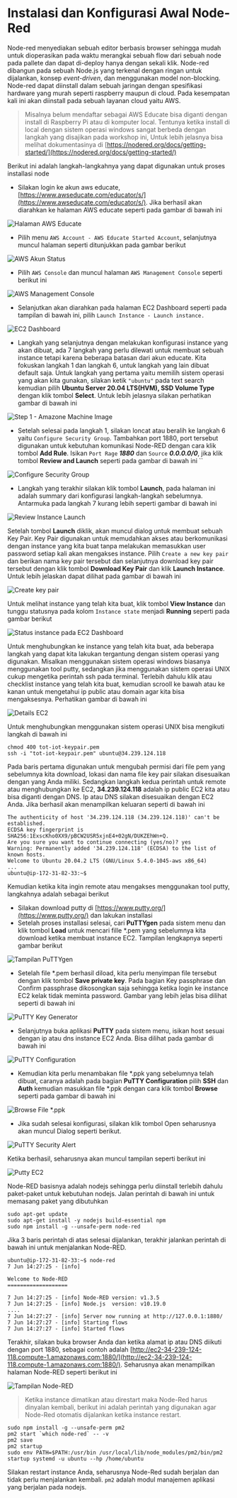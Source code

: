 # Instalasi dan Konfigurasi Awal Node-Red

Node-red menyediakan sebuah editor berbasis browser sehingga mudah untuk dioperasikan pada waktu merangkai sebuah flow dari sebuah node pada pallete dan dapat di-deploy hanya dengan sekali klik. Node-red dibangun pada sebuah Node.js yang terkenal dengan ringan untuk dijalankan, konsep _event-driven_, dan menggunakan model non-blocking. Node-red dapat diinstall dalam sebuah jaringan dengan spesifikasi hardware yang murah seperti raspberry maupun di cloud. Pada kesempatan kali ini akan diinstall pada sebuah layanan cloud yaitu AWS.

> Misalnya belum mendaftar sebagai AWS Educate bisa diganti dengan install di Raspberry Pi atau di komputer local. Tentunya ketika install di local dengan sistem operasi windows sangat berbeda dengan langkah yang disajikan pada workshop ini, Untuk lebih jelasnya bisa melihat dokumentasinya di [https://nodered.org/docs/getting-started/](https://nodered.org/docs/getting-started/)

Berikut ini adalah langkah-langkahnya yang dapat digunakan untuk proses installasi node

* Silakan login ke akun aws educate, [https://www.awseducate.com/educator/s/](https://www.awseducate.com/educator/s/). Jika berhasil akan diarahkan ke halaman AWS educate seperti pada gambar di bawah ini 

![Halaman AWS Educate](../../.gitbook/assets/01%20%282%29.png)

* Pilih menu `AWS Account - AWS Educate Started Account`, selanjutnya muncul halaman seperti ditunjukkan pada gambar berikut

![AWS Akun Status](../../.gitbook/assets/02%20%281%29.png)

* Pilih `AWS Console` dan muncul halaman `AWS Management Console` seperti berikut ini

![AWS Management Console](../../.gitbook/assets/03%20%282%29.png)

* Selanjutkan akan diarahkan pada halaman EC2 Dashboard seperti pada tampilan di bawah ini, pilih `Launch Instance - Launch instance.`

![EC2 Dashboard](../../.gitbook/assets/screen-shot-2021-06-07-at-16.28.46.png)

* Langkah yang selanjutnya dengan melakukan konfigurasi instance yang akan dibuat, ada 7 langkah yang perlu dilewati untuk membuat sebuah instance tetapi karena beberapa batasan dari akun educate. Kita fokuskan langkah 1 dan langkah 6, untuk langkah yang lain dibuat default saja. Untuk langkah yang pertama yaitu memilih sistem operasi yang akan kita gunakan, silakan ketik `"ubuntu"` pada text search kemudian pilih **Ubuntu Server 20.04 LTS\(HVM\), SSD Volume Type** dengan klik tombol **Select**. Untuk lebih jelasnya silakan perhatikan gambar di bawah ini

![Step 1 - Amazone Machine Image](../../.gitbook/assets/screen-shot-2021-06-07-at-16.45.25.png)

* Setelah selesai pada langkah 1, silakan loncat atau beralih ke langkah 6 yaitu `Configure Security Group`. Tambahkan port 1880, port tersebut digunakan untuk kebutuhan komunikasi Node-RED dengan cara klik tombol **Add Rule**. Isikan `Port Rage` _**1880**_ dan `Source` _**0.0.0.0/0**_, jika klik tombol **Review and Launch** seperti pada gambar di bawah ini ``

![Configure Security Group](../../.gitbook/assets/screen-shot-2021-06-07-at-16.56.44.png)

* Langkah yang terakhir silakan klik tombol **Launch**, pada halaman ini adalah summary dari konfigurasi langkah-langkah sebelumnya. Antarmuka pada langkah 7 kurang lebih seperti gambar di bawah ini

![Review Instance Launch](../../.gitbook/assets/screen-shot-2021-06-07-at-17.00.32.png)

Setelah tombol **Launch** diklik, akan muncul dialog untuk membuat sebuah Key Pair. Key Pair digunakan untuk memudahkan akses atau berkomunikasi dengan instance yang kita buat tanpa melakukan memasukkan user password setiap kali akan mengakses instance. Pilih `Create a new key pair` dan berikan nama key pair tersebut dan selanjutnya download key pair tersebut dengan klik tombol **Download Key Pair** dan klik **Launch Instance**. Untuk lebih jelaskan dapat dilihat pada gambar di bawah ini

![Create key pair](../../.gitbook/assets/screen-shot-2021-06-07-at-17.09.20.png)

Untuk melihat instance yang telah kita buat, klik tombol **View Instance** dan tunggu statusnya pada kolom `Instance state` menjadi **Running** seperti pada gambar berikut

![Status instance pada EC2 Dashboard](../../.gitbook/assets/screen-shot-2021-06-07-at-17.13.37.png)

Untuk menghubungkan ke instance yang telah kita buat, ada beberapa langkah yang dapat kita lakukan tergantung dengan sistem operasi yang digunakan. Misalkan menggunakan sistem operasi windows biasanya menggunakan tool putty, sedangkan jika menggunakan sistem operasi UNIX cukup mengetika perintah ssh pada terminal. Terlebih dahulu klik atau checklist instance yang telah kita buat, kemudian scrooll ke bawah atau ke kanan untuk mengetahui ip public atau domain agar kita bisa mengaksesnya. Perhatikan gambar di bawah ini

![Details EC2](../../.gitbook/assets/screen-shot-2021-06-07-at-20.25.54.png)

Untuk menghubungkan menggunakan sistem operasi UNIX bisa mengikuti langkah di bawah ini

```text
chmod 400 tot-iot-keypair.pem
ssh -i "tot-iot-keypair.pem" ubuntu@34.239.124.118
```

Pada baris pertama digunakan untuk mengubah permisi dari file pem yang sebelumnya kita download, lokasi dan nama file key pair silakan disesuaikan dengan yang Anda miliki. Sedangkan langkah kedua perintah untuk remote atau menghubungkan ke EC2, **34.239.124.118** adalah ip public EC2 kita atau bisa diganti dengan DNS. Ip atau DNS silakan disesuaikan dengan EC2 Anda. Jika berhasil akan menampilkan keluaran seperti di bawah ini

```text
The authenticity of host '34.239.124.118 (34.239.124.118)' can't be established.
ECDSA key fingerprint is SHA256:1ExscKho0XX9/pBCW2USR5xjnE4+02gN/DUKZEhWn+Q.
Are you sure you want to continue connecting (yes/no)? yes
Warning: Permanently added '34.239.124.118' (ECDSA) to the list of known hosts.
Welcome to Ubuntu 20.04.2 LTS (GNU/Linux 5.4.0-1045-aws x86_64)
...
ubuntu@ip-172-31-82-33:~$
```

Kemudian ketika kita ingin remote atau mengakses menggunakan tool putty, langkahnya adalah sebagai berikut

* Silakan download putty di [https://www.putty.org/](https://www.putty.org/) dan lakukan installasi
* Setelah proses installasi selesai, cari **PuTTYgen** pada sistem menu dan klik tombol **Load** untuk mencari fille \*.pem yang sebelumnya kita download ketika membuat instance EC2. Tampilan lengkapnya seperti gambar berikut

![Tampilan PuTTYgen](../../.gitbook/assets/puttygen.png)

* Setelah file \*.pem berhasil diload, kita perlu menyimpan file tersebut dengan klik tombol **Save private key**. Pada bagian Key passphrase dan Confirm passphrase dikosongkan saja sehingga ketika login ke instance EC2 kelak tidak meminta password. Gambar yang lebih jelas bisa dilihat seperti di bawah ini

![PuTTY Key Generator](../../.gitbook/assets/imported.png)

* Selanjutnya buka aplikasi **PuTTY** pada sistem menu, isikan host sesuai dengan ip atau dns instance EC2 Anda. Bisa dilihat pada gambar di bawah ini

![PuTTY Configuration](../../.gitbook/assets/session.png)

* Kemudian kita perlu menambakan file \*.ppk yang sebelumnya telah dibuat, caranya adalah pada bagian **PuTTY Configuration** pilih **SSH** dan **Auth** kemudian masukkan file \*.ppk dengan cara klik tombol **Browse** seperti pada gambar di bawah ini

![Browse File \*.ppk](../../.gitbook/assets/auth.png)

* Jika sudah selesai konfigurasi, silakan klik tombol Open seharusnya akan muncul Dialog seperti berikut.

![PuTTY Security Alert](../../.gitbook/assets/submit.png)

Ketika berhasil, seharusnya akan muncul tampilan seperti berikut ini

![Putty EC2](../../.gitbook/assets/success.png)

Node-RED basisnya adalah nodejs sehingga perlu diinstall terlebih dahulu paket-paket untuk kebutuhan nodejs. Jalan perintah di bawah ini untuk memasang paket yang dibutuhkan

```text
sudo apt-get update
sudo apt-get install -y nodejs build-essential npm
sudo npm install -g --unsafe-perm node-red
```

Jika 3 baris perintah di atas selesai dijalankan, terakhir jalankan perintah di bawah ini untuk menjalankan Node-RED.

```text
ubuntu@ip-172-31-82-33:~$ node-red
7 Jun 14:27:25 - [info]

Welcome to Node-RED
===================

7 Jun 14:27:25 - [info] Node-RED version: v1.3.5
7 Jun 14:27:25 - [info] Node.js  version: v10.19.0
....
7 Jun 14:27:27 - [info] Server now running at http://127.0.0.1:1880/
7 Jun 14:27:27 - [info] Starting flows
7 Jun 14:27:27 - [info] Started flows
```

Terakhir, silakan buka browser Anda dan ketika alamat ip atau DNS diikuti dengan port 1880, sebagai contoh adalah [http://ec2-34-239-124-118.compute-1.amazonaws.com:1880/](http://ec2-34-239-124-118.compute-1.amazonaws.com:1880/). Seharusnya akan menampilkan halaman Node-RED seperti berikut ini

![Tampilan Node-RED](../../.gitbook/assets/screen-shot-2021-06-07-at-21.31.29.png)

> Ketika instance dimatikan atau direstart maka Node-Red harus dinyalan kembali, berikut ini adalah perintah yang digunakan
> agar Node-Red otomatis dijalankan ketika instance restart.
>

```shell
sudo npm install -g --unsafe-perm pm2
pm2 start `which node-red` -- -v
pm2 save
pm2 startup
sudo env PATH=$PATH:/usr/bin /usr/local/lib/node_modules/pm2/bin/pm2 startup systemd -u ubuntu --hp /home/ubuntu
```

Silakan restart instance Anda, seharusnya Node-Red sudah berjalan dan tidak perlu menjalankan kembali. `pm2` adalah modul
manajemen aplikasi yang berjalan pada nodejs.